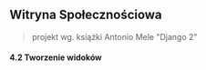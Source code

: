 ## Witryna Społecznościowa
> projekt wg. książki Antonio Mele "Django 2"

#### 4.2 Tworzenie widoków 
